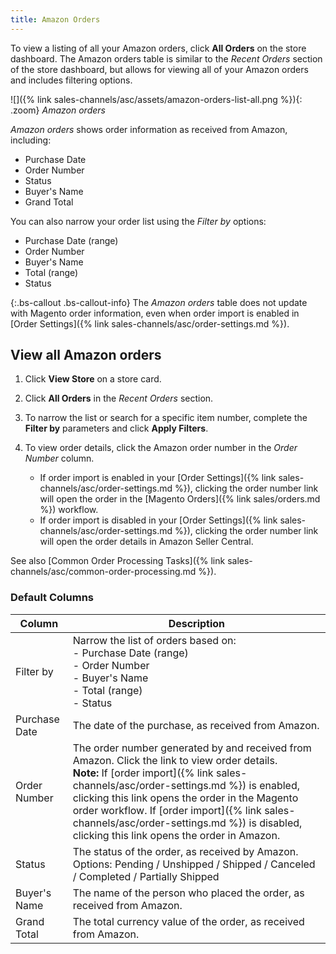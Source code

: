 ```yaml
---
title: Amazon Orders
---
```



To view a listing of all your Amazon orders, click **All Orders** on the store dashboard. The Amazon orders table is similar to the _Recent Orders_ section of the store dashboard, but allows for viewing all of your Amazon orders and includes filtering options.

![]({% link sales-channels/asc/assets/amazon-orders-list-all.png %}){: .zoom}
_Amazon orders_

_Amazon orders_ shows order information as received from Amazon, including:

- Purchase Date
- Order Number
- Status
- Buyer's Name
- Grand Total

You can also narrow your order list using the _Filter by_ options:

- Purchase Date (range)
- Order Number
- Buyer's Name
- Total (range)
- Status

{:.bs-callout .bs-callout-info}
The _Amazon orders_ table does not update with Magento order information, even when order import is enabled in [Order Settings]({% link sales-channels/asc/order-settings.md %}).

## View all Amazon orders

1. Click **View Store** on a store card.

1. Click **All Orders** in the _Recent Orders_ section.

1. To narrow the list or search for a specific item number, complete the **Filter by** parameters and click **Apply Filters**.

1. To view order details, click the Amazon order number in the _Order Number_ column.

   - If order import is enabled in your [Order Settings]({% link sales-channels/asc/order-settings.md %}), clicking the order number link will open the order in the [Magento Orders]({% link sales/orders.md %}) workflow.
   - If order import is disabled in your [Order Settings]({% link sales-channels/asc/order-settings.md %}), clicking the order number link will open the order details in Amazon Seller Central.

See also [Common Order Processing Tasks]({% link sales-channels/asc/common-order-processing.md %}).

### Default Columns

|Column|Description|
|---|---|
|Filter by|Narrow the list of orders based on:<br/>- Purchase Date (range)<br/>- Order Number<br/>- Buyer's Name<br/>- Total (range)<br/>- Status|
|Purchase Date|The date of the purchase, as received from Amazon.|
|Order Number|The order number generated by and received from Amazon. Click the link to view order details.<br/>**Note:** If [order import]({% link sales-channels/asc/order-settings.md %}) is enabled, clicking this link opens the order in the Magento order workflow. If [order import]({% link sales-channels/asc/order-settings.md %}) is disabled, clicking this link opens the order in Amazon. |
|Status|The status of the order, as received by Amazon. Options: Pending / Unshipped / Shipped / Canceled / Completed / Partially Shipped |
|Buyer's Name|The name of the person who placed the order, as received from Amazon.|
|Grand Total|The total currency value of the order, as received from Amazon.|
